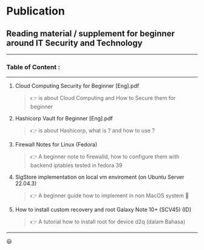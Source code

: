 # Publication
## Reading material / supplement for beginner around IT Security and Technology

-----------------------------------------------------------------------------
### Table of Content :
-----------------------------------------------------------------------------
1. Cloud Computing Security for Beginner [Eng].pdf
   > 👉 is about Cloud Computing and How to Secure them for beginner
2. Hashicorp Vault for Beginner [Eng].pdf
   > 👉 is about Hashicorp, what is ? and how to use ?
3. Firewall Notes for Linux (Fedora)
   > 👉 A beginner note to firewalld, how to configure them with backend iptables tested in fedora 39
4. SigStore implementation on local vm enviroment (on Ubuntu Server 22.04.3)
   > 👉 A beginner guide how to implement in non MacOS system 💯
5. How to install custom recovery and root Galaxy Note 10+ (SCV45) (ID)
   > 👉 A tutorial how to install root for device d2q (dalam Bahasa)
------------------------------------------------------------------------------

😃
